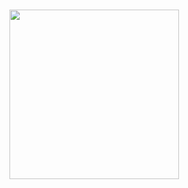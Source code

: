 # <div id="header" align="center"> 
  <img src="http://www.tecnica5merlo.edu.ar/logo.png" width="300"/>
</div>  

